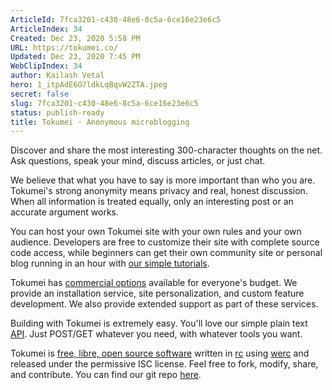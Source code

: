 ```yaml
---
ArticleId: 7fca3201-c430-48e6-8c5a-6ce16e23e6c5
ArticleIndex: 34
Created: Dec 23, 2020 5:58 PM
URL: https://tokumei.co/
Updated: Dec 23, 2020 7:45 PM
WebClipIndex: 34
author: Kailash Vetal
hero: 1_itpAdE6O7ldkLqBqvW2ZTA.jpeg
secret: false
slug: 7fca3201-c430-48e6-8c5a-6ce16e23e6c5
status: publish-ready
title: Tokumei · Anonymous microblogging
---
```

Discover and share the most interesting 300-character thoughts on the net. Ask questions, speak your mind, discuss articles, or just chat.

We believe that what you have to say is more important than who you are. Tokumei's strong anonymity means privacy and real, honest discussion. When all information is treated equally, only an interesting post or an accurate argument works.

You can host your own Tokumei site with your own rules and your own audience. Developers are free to customize their site with complete source code access, while beginners can get their own community site or personal blog running in an hour with [our simple tutorials](https://tokumei.co/hosting/).

Tokumei has [commercial options](https://tokumei.co/commercial) available for everyone's budget. We provide an installation service, site personalization, and custom feature development. We also provide extended support as part of these services.

Building with Tokumei is extremely easy. You'll love our simple plain text [API](https://tokumei.co/api). Just POST/GET whatever you need, with whatever tools you want.

Tokumei is [free, libre, open source software](http://www.gnu.org/philosophy/free-sw.html) written in [rc](http://rc.cat-v.org/) using [werc](http://werc.cat-v.org/) and released under the permissive ISC license. Feel free to fork, modify, share, and contribute. You can find our git repo [here](https://git.tokumei.co/tokumei/tokumei).
